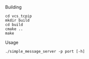Building
```
cd vcs_tcpip
mkdir build
cd build
cmake ..
make
```

Usage
```
./simple_message_server -p port [-h]
```
